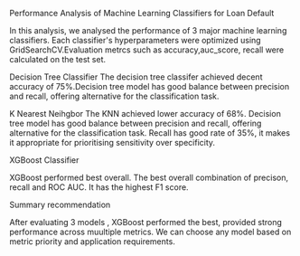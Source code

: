 Performance Analysis of Machine Learning Classifiers for Loan Default

In this analysis, we analysed the performance of 3 major machine learning classifiers.
Each classifier's hyperparameters were optimized using GridSearchCV.Evaluation metrcs such as accuracy,auc_score, recall were calculated on the test set.


Decision Tree Classifier
The decision tree classifer achieved decent accuracy of 75%.Decision tree model has good balance between precision and recall, offering alternative for the classification task.

K Nearest Neihgbor
The KNN achieved lower accuracy of 68%.  Decision tree model has good balance between precision and recall, offering alternative for the classification task. Recall has good rate of 35%, it makes it appropriate for prioritising sensitivity over specificity.

XGBoost Classifier 

XGBoost performed best overall. The best overall combination of precison, recall and ROC AUC. It has the highest F1 score. 

Summary recommendation

After evaluating 3 models , XGBoost performed the best, provided strong performance across muultiple metrics. We can choose any model based on metric priority and application requirements. 
